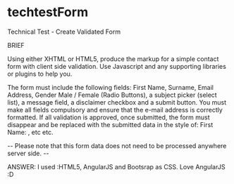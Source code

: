techtestForm
============

Technical Test - Create Validated Form

BRIEF

Using either XHTML or HTML5, produce the markup for a simple contact form with client side validation. Use Javascript and any supporting libraries or plugins to help you.

The form must include the following fields:  First Name, Surname, Email Address, Gender Male / Female (Radio Buttons), a subject picker (select list), a message field, a disclaimer checkbox and a submit button. You must make all fields compulsory and ensure that the e-mail address is correctly formatted. If all validation is approved, once submitted, the form must disappear and be replaced with the submitted data in the style of: First Name: <first name>, etc etc.  

-- Please note that this form data does not need to be processed anywhere server side. --

ANSWER:
I used :HTML5, AngularJS and Bootsrap as CSS.
Love AngularJS :D
